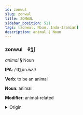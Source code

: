 ```yaml
---
id: zonwul
slug: zonwul
title: ZONWUL
sidebar_position: 511
tags: [zonwul, Noun, Indo-Iranian]
description: animal § Noun
---
```


### zonwul&emsp;<span kind="abugida">ⱴ̃ʒ͊ʃ</span>

*animal* **§** Noun

**IPA**: /ˈd͡ʒɑn.wʌl/

**Verb**: to be an animal

**Noun**: animal

**Modifier**: animal-related

<details>
    <summary>Origin</summary>
    Hindi जानवर jānvar [d͡ʒä̃ːn̪.wəɾ]<br/>
    <em>Indo-Iranian Language Family</em>
</details>